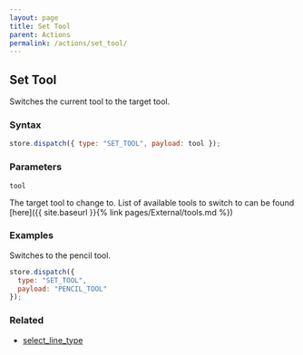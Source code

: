 ```yaml
---
layout: page
title: Set Tool
parent: Actions
permalink: /actions/set_tool/
---
```


## Set Tool

Switches the current tool to the target tool.

### Syntax

```js
store.dispatch({ type: "SET_TOOL", payload: tool });
```

### Parameters

`tool`

The target tool to change to. List of available tools to switch to can be found [here]({{ site.baseurl }}{% link pages/External/tools.md %})

### Examples

Switches to the pencil tool.

```js
store.dispatch({
  type: "SET_TOOL",
  payload: "PENCIL_TOOL"
});
```

### Related

- [select_line_type](./select_line_type.md)
